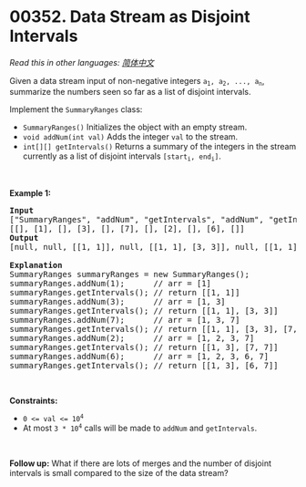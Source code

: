 # 00352. Data Stream as Disjoint Intervals

  _Read this in other languages:_
    [_简体中文_](README.zh-CN.md)

<p>Given a data stream input of non-negative integers <code>a<sub>1</sub>, a<sub>2</sub>, ..., a<sub>n</sub></code>, summarize the numbers seen so far as a list of disjoint intervals.</p>

<p>Implement the <code>SummaryRanges</code> class:</p>

<ul>
	<li><code>SummaryRanges()</code> Initializes the object with an empty stream.</li>
	<li><code>void addNum(int val)</code> Adds the integer <code>val</code> to the stream.</li>
	<li><code>int[][] getIntervals()</code> Returns a summary of the integers in the stream currently as a list of disjoint intervals <code>[start<sub>i</sub>, end<sub>i</sub>]</code>.</li>
</ul>

<p>&nbsp;</p>
<p><strong>Example 1:</strong></p>

<pre>
<strong>Input</strong>
[&quot;SummaryRanges&quot;, &quot;addNum&quot;, &quot;getIntervals&quot;, &quot;addNum&quot;, &quot;getIntervals&quot;, &quot;addNum&quot;, &quot;getIntervals&quot;, &quot;addNum&quot;, &quot;getIntervals&quot;, &quot;addNum&quot;, &quot;getIntervals&quot;]
[[], [1], [], [3], [], [7], [], [2], [], [6], []]
<strong>Output</strong>
[null, null, [[1, 1]], null, [[1, 1], [3, 3]], null, [[1, 1], [3, 3], [7, 7]], null, [[1, 3], [7, 7]], null, [[1, 3], [6, 7]]]

<strong>Explanation</strong>
SummaryRanges summaryRanges = new SummaryRanges();
summaryRanges.addNum(1);      // arr = [1]
summaryRanges.getIntervals(); // return [[1, 1]]
summaryRanges.addNum(3);      // arr = [1, 3]
summaryRanges.getIntervals(); // return [[1, 1], [3, 3]]
summaryRanges.addNum(7);      // arr = [1, 3, 7]
summaryRanges.getIntervals(); // return [[1, 1], [3, 3], [7, 7]]
summaryRanges.addNum(2);      // arr = [1, 2, 3, 7]
summaryRanges.getIntervals(); // return [[1, 3], [7, 7]]
summaryRanges.addNum(6);      // arr = [1, 2, 3, 6, 7]
summaryRanges.getIntervals(); // return [[1, 3], [6, 7]]
</pre>

<p>&nbsp;</p>
<p><strong>Constraints:</strong></p>

<ul>
	<li><code>0 &lt;= val &lt;= 10<sup>4</sup></code></li>
	<li>At most <code>3 * 10<sup>4</sup></code> calls will be made to <code>addNum</code> and <code>getIntervals</code>.</li>
</ul>

<p>&nbsp;</p>
<p><strong>Follow up:</strong> What if there are lots of merges and the number of disjoint intervals is small compared to the size of the data stream?</p>
